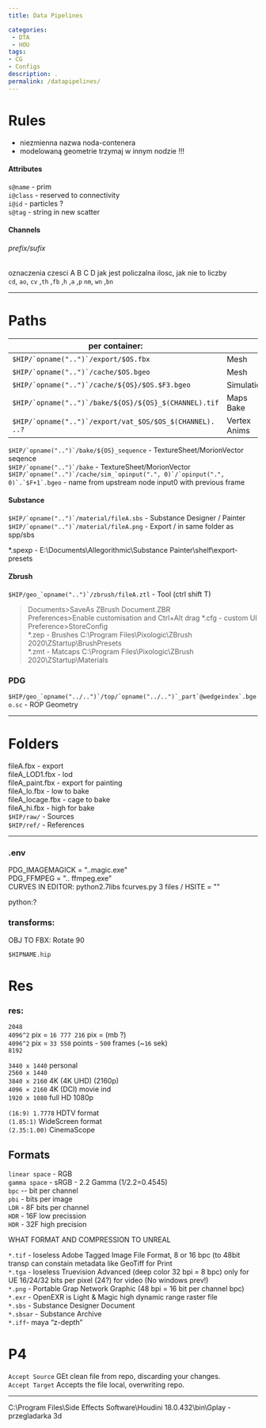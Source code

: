 ```yaml
---
title: Data Pipelines

categories:
 - DTA
 - HOU
tags:
- CG
- Configs
description: .
permalink: /datapipelines/
---
```




# Rules

- niezmienna nazwa noda-contenera
- modelowaną geometrie trzymaj w innym nodzie !!!  

#### Attributes

`s@name` -  prim  
`i@class` -   reserved to connectivity   
`i@id` -  particles ?   
`s@tag` - string in  new scatter


#### Channels

###### prefix/sufix
oznaczenia czesci A B C D jak jest policzalna ilosc, jak nie to liczby  
`cd`,  `ao`, `cv` ,`th` ,`fb` ,`h` ,`a` ,`p`
`nm`, `wn` ,`bn`

---




# Paths

|per container:|||
|-|-|-|
```$HIP/`opname("..")`/export/$OS.fbx``` |  Mesh| Export  
```$HIP/`opname("..")`/cache/$OS.bgeo```  | Mesh |Cache  
```$HIP/`opname("..")`/cache/${OS}/$OS.$F3.bgeo``` | Simulation  |Cache  
```$HIP/`opname("..")`/bake/${OS}/${OS}_$(CHANNEL).tif``` | Maps Bake  
```$HIP/`opname("..")`/export/vat_$OS/$OS_$(CHANNEL). ..?``` | Vertex Anims  



```$HIP/`opname("..")`/bake/${OS}_sequence``` - TextureSheet/MorionVector seqence    
```$HIP/`opname("..")`/bake``` - TextureSheet/MorionVector    
```$HIP/`opname("..")`/cache/sim_`opinput(".", 0)`/`opinput(".", 0)`.`$F+1`.bgeo```  -  name from upstream node input0 with previous frame  



#### Substance

```$HIP/`opname("..")`/material/fileA.sbs``` - Substance     Designer / Painter          
```$HIP/`opname("..")`/material/fileA.png``` - Export    / in same folder as  spp/sbs   


*.spexp - E:\Documents\Allegorithmic\Substance Painter\shelf\export-presets  

#### Zbrush
```$HIP/geo_`opname("..")`/zbrush/fileA.ztl``` - Tool (ctrl shift T)
>Documents>SaveAs ZBrush Document.ZBR   
Preferences>Enable customisation   and Ctrl+Alt drag
*.cfg - custom UI  Preference>StoreConfig  
*.zep - Brushes C:\Program Files\Pixologic\ZBrush 2020\ZStartup\BrushPresets  
*.zmt - Matcaps C:\Program Files\Pixologic\ZBrush 2020\ZStartup\Materials  

### PDG
```$HIP/geo_`opname("../..")`/top/`opname("../..")`_part`@wedgeindex`.bgeo.sc``` - ROP Geometry




---


# Folders

fileA.fbx - export    
fileA_LOD1.fbx - lod    
fileA_paint.fbx - export for painting    
fileA_lo.fbx - low to bake    
fileA_locage.fbx - cage to bake      
fileA_hi.fbx - high for bake     
` $HIP/raw/ ` - Sources    
` $HIP/ref/ ` - References    

---



### .env



PDG_IMAGEMAGICK = "..magic.exe"  
PDG_FFMPEG = ".. ffmpeg.exe"   
CURVES IN EDITOR: python2.7libs fcurves.py 3 files / HSITE = ""  

python:?



### transforms:
OBJ TO FBX: Rotate 90


`$HIPNAME.hip`

# Res

### res:
`2048`  
`4096^2` pix = `16 777 216` pix   =  (mb ?)  
`4096^2` pix = `33 550` points - `500` frames (~`16` sek)      
`8192`    

`3440 x 1440` personal   
`2560 x 1440`   
`3840 x 2160` 4K (4K UHD) (2160p)        
`4096 × 2160` 4K (DCI) movie ind   
`1920 x 1080` full HD 1080p  

`(16:9) 1.7778` HDTV format    
`(1.85:1)` WideScreen format       
`(2.35:1.00)` CinemaScope    

## Formats

`linear space` - RGB    
`gamma space` - sRGB - 2.2 Gamma  (1/2.2=0.4545)      
`bpc` -- bit per channel  
`pbi` - bits per image  
`LDR` - 8F  bits per channel    
`HDR` - 16F low precission     
`HDR` - 32F high precision   

WHAT FORMAT AND COMPRESSION TO UNREAL  

`*.tif` - loseless Adobe Tagged Image File Format, 8 or 16 bpc (to 48bit  transp can constain metadata like GeoTiff for Print    
`*.tga` - loseless Truevision Advanced (deep color 32 bpi = 8 bpc) only for UE  16/24/32 bits per pixel (24?) for video (No windows prev!)  
`*.png` - Portable Grap Network Graphic (48 bpi = 16 bit per channel bpc)   
`*.exr` - OpenEXR is Light & Magic  high dynamic range raster file    
`*.sbs` - Substance Designer Document     
`*.sbsar` - Substance Archive    
`*.iff`- maya “z-depth”    

# P4
`Accept Source` GEt clean file from repo, discarding your changes.  
`Accept Target` Accepts the file local, overwriting repo.  


---


C:\Program Files\Side Effects Software\Houdini 18.0.432\bin\Gplay - przegladarka 3d  
